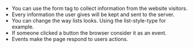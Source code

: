 -	You can use the form tag to collect information from the website visitors.
-	Every information the user gives will be kept and sent to the server.
-	You can change the way lists looks. Using the list-style-type for example.
-	If someone clicked a button the browser consider it as an event.
-	Events make the page respond to users actions.
 

